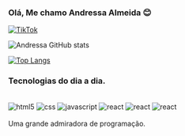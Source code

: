 
### Olá, Me chamo Andressa Almeida 😊

[![TikTok](https://img.shields.io/badge/TikTok-000000?style=for-the-badge&logo=tiktok&logoColor=white)](https://www.tiktok.com/@andressaalmeida554?_t=8YEjTIlzvVN&_r=1)

![Andressa GitHub stats](https://github-readme-stats.vercel.app/api?username=andressa15alm&show_icons=true&theme=synthwave)

[![Top Langs](https://github-readme-stats.vercel.app/api/top-langs/?username=andressa15alm)](https://github.com/andressa15alm/github-readme-stats)

### Tecnologias do dia a dia.
<div style="display: inline_block">
<br>
<img aling="center" alt="html5" src="https://img.shields.io/badge/HTML-239120?style=for-the-badge&logo=html5&logoColor=white">
<img aling="center" alt="css" src="https://img.shields.io/badge/CSS-239120?&style=for-the-badge&logo=css3&logoColor=white">
<img aling="center" alt="javascript" src="https://img.shields.io/badge/JavaScript-F7DF1E?style=for-the-badge&logo=javascript&logoColor=black">
<img aling="center" alt="react" src="https://img.shields.io/badge/React-20232A?style=for-the-badge&logo=react&logoColor=61DAFB">
<img aling="center" alt="react" src="https://img.shields.io/badge/Node.js-43853D?style=for-the-badge&logo=node.js&logoColor=white">
<img aling="center" alt="react" src="https://img.shields.io/badge/C%23-239120?style=for-the-badge&logo=c-sharp&logoColor=white">
</div>
<br>
Uma grande admiradora de programação.
